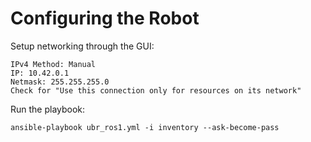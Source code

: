 # Configuring the Robot

Setup networking through the GUI:

    IPv4 Method: Manual
    IP: 10.42.0.1
    Netmask: 255.255.255.0
    Check for "Use this connection only for resources on its network"


Run the playbook:

    ansible-playbook ubr_ros1.yml -i inventory --ask-become-pass
